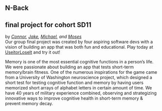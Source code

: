 ## N-Back
final project for cohort SD11
---
by *[Connor](https://github.com/csgibson4/), [Jake](https://github.com/JakePaul787), [Michael](https://github.com/Maldojavadev1969), and [Moses](https://github.com/moseslee88)*<br>
Our group final project was created by four aspiring software devs with a vision of building an app that was both fun and educational. Play today at [UseitorLoseIt](http://csgibson4.com:8080/N-BackREST/#/) and try it out! 


Memory is one of the most essential cognitive functions in a person’s life. We were passionate about building an app that tests short-term memory/brain fitness. One of the numerous inspirations for the game came from a University of Washington neuroscience project, which designed a short test for testing cognitive function and memory by having users memorized short arrays of alphabet letters in certain amount of time. 
We have 40 years of military experience combined, observing and strategizing innovative ways to improve cognitive health in short-term memory & prevent memory decay.




